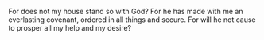 For does not my house stand so with God? For he has made with me an everlasting covenant, ordered in all things and secure. For will he not cause to prosper all my help and my desire?
